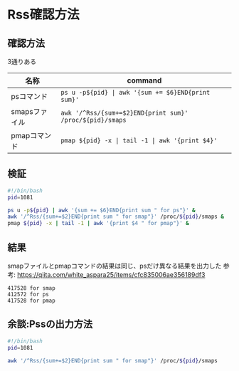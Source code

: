 # Rss確認方法

## 確認方法

3通りある

名称|command
-|-
psコマンド|`ps u -p${pid} \| awk '{sum += $6}END{print sum}'`
smapsファイル|`awk '/^Rss/{sum+=$2}END{print sum}' /proc/${pid}/smaps`
pmapコマンド|`pmap ${pid} -x \| tail -1 \| awk '{print $4}'`

## 検証

```bash
#!/bin/bash
pid=1081

ps u -p${pid} | awk '{sum += $6}END{print sum " for ps"}' &
awk '/^Rss/{sum+=$2}END{print sum " for smap"}' /proc/${pid}/smaps &
pmap ${pid} -x | tail -1 | awk '{print $4 " for pmap"}' &
```

## 結果

smapファイルとpmapコマンドの結果は同じ、psだけ異なる結果を出力した
参考: <https://qiita.com/white_aspara25/items/cfc835006ae356189df3>

```plain
417528 for smap
412572 for ps
417528 for pmap
```

## 余談:Pssの出力方法

```bash
#!/bin/bash
pid=1081

awk '/^Rss/{sum+=$2}END{print sum " for smap"}' /proc/${pid}/smaps
```
